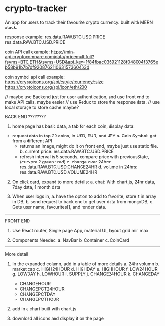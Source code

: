 # crypto-tracker
An app for users to track their favourite crypto currency. built with MERN stack.

response example:
	res.data.RAW.BTC.USD.PRICE
	res.data.RAW.BTC.USD.PRICE

coin API call example:
  https://min-api.cryptocompare.com/data/pricemultifull?fsyms=BTC,ETH&tsyms=USD&api_key=1f84fbac036921128f048004f3765eb58b91b7b7df920876211063157360463d

coin symbol api call example:
https://cryptoicons.org/api/:style/:currency/:size
https://cryptoicons.org/api/icon/eth/200       

// maybe use Backend just for user authentication, and use front end to make API calls, maybe easier
// use Redux to store the response data.
// use local storage to store cache maybe?

BACK END ????????
1. home page has basic data, a tab for each coin, display data:
  - request data in top 20 coins, in USD, EUR, and JPY
	a. Coin Symbol:           get from a different API
    - returns an image, might do it on front end, maybe just use static file.
  b. current price: 		    res.data.RAW.BTC.USD.PRICE
    - refresh interval is 5 seconds, compare price with previousState, (cur>pre ? green : red)
	c. change over 24hrs: 		res.data.RAW.BTC.USD.CHANGE24HR
  d. volume in 24hrs:       res.data.RAW.BTC.USD.VOLUME24HR

2. On click card, expand to more details:
  a. chat:   With chart.js, 24hr data, 7day data, 1 month data

3. When user logs in,
  a.  have the option to add to favorite, store it in array in DB,
  b.  send request to back end to get user data from mongoDB,
  c.  Gets user name, favourites[], and render data.
-----------------------------------------------------------------------------------------------


FRONT END
1. Use React router, Single page App, material UI, layout grid min max

2. Components Needed:
  a. NavBar
  b. Container
  c. CoinCard


----------------------------------------------------------------------------------------------

More detail
1. In the expanded column, add in a table of more details
	a. 24hr volumn
	b. market cap
	c. HIGH24HOUR
	d. HIGHDAY
	e. HIGHHOUR
	f. LOW24HOUR
	g. LOWDAY
	h. LOWHOUR
	i. SUPPLY
	j. CHANGE24HOUR
	k. CHANGEDAY
	- CHANGEHOUR
	- CHANGEPCT24HOUR
	- CHANGEPCTDAY
	- CHANGEPCTHOUR

2. add in a chart built with chart.js
3. download all icons and display it on the page
